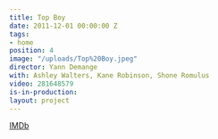 ```yaml
---
title: Top Boy
date: 2011-12-01 00:00:00 Z
tags:
- home
position: 4
image: "/uploads/Top%20Boy.jpeg"
director: Yann Demange
with: Ashley Walters, Kane Robinson, Shone Romulus
video: 281648579
is-in-production: 
layout: project
---
```


[IMDb](https://www.imdb.com/title/tt1830379/?ref_=nv_sr_srsg_0_tt_6_nm_2_q_top%2520boy)